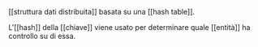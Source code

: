 [[struttura dati distribuita]] basata su una [[hash table]].

L'[[hash]] della [[chiave]] viene usato per determinare quale [[entità]] ha controllo su di essa.
